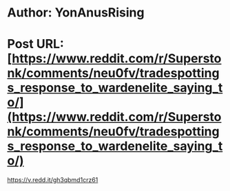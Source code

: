 # Author: YonAnusRising
# Post URL: [https://www.reddit.com/r/Superstonk/comments/neu0fv/tradespottings_response_to_wardenelite_saying_to/](https://www.reddit.com/r/Superstonk/comments/neu0fv/tradespottings_response_to_wardenelite_saying_to/)


https://v.redd.it/gh3qbmd1crz61